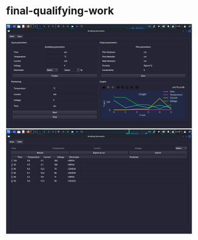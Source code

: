 # final-qualifying-work
![alt text](https://github.com/Ludentrop/final-qualifying-work/blob/master/main.png?=raw=true)
![alt text](https://github.com/Ludentrop/final-qualifying-work/blob/master/dbase.png?raw=true)
